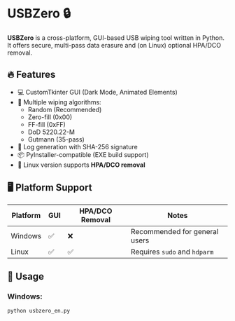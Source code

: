 # USBZero 🔒

**USBZero** is a cross-platform, GUI-based USB wiping tool written in Python. It offers secure, multi-pass data erasure and (on Linux) optional HPA/DCO removal.

## 🔥 Features

- 💻 CustomTkinter GUI (Dark Mode, Animated Elements)
- 🔁 Multiple wiping algorithms:
  - Random (Recommended)
  - Zero-fill (0x00)
  - FF-fill (0xFF)
  - DoD 5220.22-M
  - Gutmann (35-pass)
- 🧼 Log generation with SHA-256 signature
- 📦 PyInstaller-compatible (EXE build support)
- 🧠 Linux version supports **HPA/DCO removal**

## 🖥️ Platform Support

| Platform | GUI | HPA/DCO Removal | Notes |
|----------|-----|------------------|-------|
| Windows  | ✅   | ❌               | Recommended for general users |
| Linux    | ✅   | ✅               | Requires `sudo` and `hdparm` |

## 🚀 Usage

### Windows:
```bash
python usbzero_en.py
